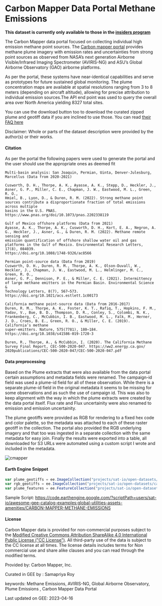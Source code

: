 # Carbon Mapper Data Portal Methane Emissions

**This dataset is currently only available to those in the [insiders program](https://gee-community-catalog.org/insiders/)**

The Carbon Mapper data portal focused on collecting individual high emission methane point sources. The [Carbon mapper portal](https://data.carbonmapper.org/) provides methane plume imagery with emission rates and uncertainties from strong point sources as observed from NASA’s next generation Airborne Visible/Infrared Imaging Spectrometer (AVIRIS-NG) and ASU’s Global Airborne Observatory (GAO) airborne platforms.

As per the portal, these systems have near-identical capabilities and serve as prototypes for future sustained global monitoring. The plume concentration maps are available at spatial resolutions ranging from 3 to 8 meters (depending on aircraft altitude), allowing for precise attribution to individual emission sources.The API end point was used to query the overall area over North America yielding 8327 total sites.

You can use the download button too to download the curated zipped plume and geotiff data if you are inclined to use those. You can read [their FAQ here](https://carbonmapper.org/our-mission/faq/#data)

Disclaimer: Whole or parts of the dataset description were provided by the author(s) or their works.


#### Citation
As per the portal the following papers were used to generate the portal and the user should use the appropriate ones as deemed fit

```
Multi-basin analysis: San Joaquin, Permian, Uinta, Denver-Julesburg, Marcellus (Data from 2020-2021)

Cusworth, D. H., Thorpe, A. K., Ayasse, A. K., Stepp, D., Heckler, J., Asner, G. P., Miller, C. E., Chapman, J. W., Eastwood, M. L., Green, R. O.,
Hmiel, B., Lyon, D., & Duren, R. M. (2022). Strong methane point sources contribute a disproportionate fraction of total emissions across multiple
basins in the U.S. PNAS. https://www.pnas.org/doi/10.1073/pnas.2202338119

Gulf of Mexico offshore platforms (Data from 2021)
Ayasse, A. K., Thorpe, A. K., Cusworth, D. H., Kort, E. A., Negron, A. G., Heckler, J., Asner, G., & Duren, R. M. (2022). Methane remote sensing and
emission quantification of offshore shallow water oil and gas platforms in the Gulf of Mexico. Environmental Research Letters, 17(8), 084039.
https://doi.org/10.1088/1748-9326/ac8566

Permian point-source data (Data from 2019)
Cusworth, D. H., Duren, R. M., Thorpe, A. K., Olson-Duvall, W., Heckler, J., Chapman, J. W., Eastwood, M. L., Helmlinger, M. C., Green, R. O.,
Asner, G. P., Dennison, P. E., & Miller, C. E. (2021). Intermittency of large methane emitters in the Permian Basin. Environmental Science &
Technology Letters, 8(7), 567–573. https://doi.org/10.1021/acs.estlett.1c00173

California methane point-source data (Data from 2016-2017)
Duren, R. M., Thorpe, A. K., Foster, K. T., Rafiq, T., Hopkins, F. M., Yadav, V., Bue, B. D., Thompson, D. R., Conley, S., Colombi, N. K.,
Frankenberg, C., McCubbin, I. B., Eastwood, M. L., Falk, M., Herner, J. D., Croes, B. E., Green, R. O., & Miller, C. E. (2019). California’s methane
super-emitters. Nature, 575(7781), 180–184. https://doi.org/10.1038/s41586-019-1720-3

Duren, R., Thorpe, A., & McCubbin, I. (2020). The California Methane Survey Final Report, CEC-500-2020-047. https://ww2.energy.ca.gov/
2020publications/CEC-500-2020-047/CEC-500-2020-047.pdf
```

#### Data preprocessing
Based on the Plume extracts that were also available from the data portal certain assumptions and metadata fields were renamed. The campaign-id field was used a plume-id field for all of these observation. While there is a separate plume-id field in the original metadata it seems to be missing for some observations and as such the use of campaign id. This was also to keep alignment with the way in which the plume extracts were created by the data portal itself. Flux rate and Flux uncertainity were also renamed to emission and emission uncertainity.

The plume geotiffs were provided as RGB for rendering to a fixed hex code and color palette, so the metadata was attached to each of these raster geotiff in the collection. The portal also provided the RGB underlying imagery and that too was ingested in a separate collection with the same metadata for easy join. Finally the results were exported into a table, all downloaded for S3 URLs were automated using a custom script I wrote and included in the metadata.

![cmapper](https://user-images.githubusercontent.com/6677629/232347791-f9e6b7a6-2a91-4e36-bf7e-032fb9eaffed.gif)

#### Earth Engine Snippet

```js
var plume_geotiffs = ee.ImageCollection("projects/sat-io/open-datasets/carbon-mapper/plume_geo");
var rgb_geotiffs = ee.ImageCollection("projects/sat-io/open-datasets/carbon-mapper/rgb_geo");
var plume_features = ee.FeatureCollection("projects/sat-io/open-datasets/carbon-mapper/plume_feature");
```

Sample Script: https://code.earthengine.google.com/?scriptPath=users/sat-io/awesome-gee-catalog-examples:global-utilities-assets-amenities/CARBON-MAPPER-METHANE-EMISSIONS

#### License

Carbon Mapper data is provided for non-commercial purposes subject to the [Modified Creative Commons Attribution ShareAlike 4.0 International Public License ("CC License")](https://carbonmapper.org/wp-content/uploads/2021/12/Carbon-Mapper-Modified-Creative-Commons-License-21-11-09.pdf). All third-party use of the data is subject to the CC license at all times. The license details includes terms for Non commercial use and share alike clauses and you can read through the modified terms.

Provided by: Carbon Mapper, Inc.

Curated in GEE by : Samapriya Roy

keywords: Methane Emissions, AVIRIS-NG, Global Airborne Observatory, Plume Emissions , Carbon Mapper Data Portal

Last updated on GEE: 2023-04-16
